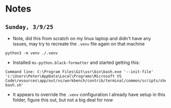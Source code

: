# Notes

## `Sunday, 3/9/25`

- Note, did this from scratch on my linux laptop and didn't have any issues, may try to recreate the `.venv` file again on that machine

```text
python3 -m venv ./.venv
```

- Installed `ms-python.black-formatter` and started getting this:

```text
Command line: C:\Program Files\Git\usr\bin\bash.exe '--init-file' 'c:\Users\Peter\AppData\Local\Programs\Microsoft VS Code\resources\app/out/vs/workbench/contrib/terminal/common/scripts/shellIntegration-bash.sh'
```

- It appears to override the `.venv` configuration I already have setup in this folder, figure this out, but not a big deal for now
